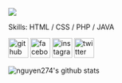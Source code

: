 ![](https://resources.stdio.vn/content/article/5f9444a8df7970e40a22e52c/resources/res-1603638634-1603638634601.gif)


Skills: HTML / CSS / PHP / JAVA



[<img src='https://cdn.jsdelivr.net/npm/simple-icons@3.0.1/icons/github.svg' alt='github' height='40'>](https://github.com/nguyen274)  [<img src='https://cdn.jsdelivr.net/npm/simple-icons@3.0.1/icons/facebook.svg' alt='facebook' height='40'>](https://www.facebook.com/nguyensy.neyugn.01)  [<img src='https://cdn.jsdelivr.net/npm/simple-icons@3.0.1/icons/instagram.svg' alt='instagram' height='40'>](https://www.instagram.com/neyugn.ns/)  [<img src='https://cdn.jsdelivr.net/npm/simple-icons@3.0.1/icons/twitter.svg' alt='twitter' height='40'>](https://twitter.com/@NguynNg52774652)  








![nguyen274's github stats](https://github-readme-stats.vercel.app/api?username=nguyen2704&show_icons=true&theme=default)
